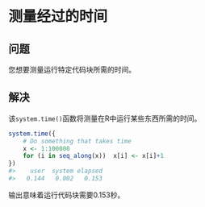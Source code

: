 # **测量经过的时间**
## **问题**
您想要测量运行特定代码块所需的时间。
## **解决**
该```system.time()```函数将测量在R中运行某些东西所需的时间。

```R
system.time({
    # Do something that takes time
    x <- 1:100000
    for (i in seq_along(x))  x[i] <- x[i]+1
})
#>    user  system elapsed 
#>   0.144   0.002   0.153

```
输出意味着运行代码块需要0.153秒。

